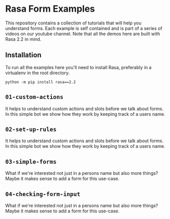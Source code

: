#  Rasa Form Examples

This repository contains a collection of tutorials that will help you understand forms. Each example is self contained and is part of a series of videos on our youtube channel. Note that all the demos here are built with Rasa 2.2 in mind. 

## Installation 

To run all the examples here you'll need to install Rasa, preferably in a virtualenv in the root directory. 

```
python -m pip install rasa==2.2
```
 
## `01-custom-actions`

It helps to understand custom actions and slots before we talk about forms. In this simple bot we show how they work by keeping track of a users name. 

## `02-set-up-rules`

It helps to understand custom actions and slots before we talk about forms. In this simple bot we show how they work by keeping track of a users name. 

## `03-simple-forms`

What if we're interested not just in a persons name but also more things? Maybe it makes sense to add a form for this use-case.

## `04-checking-form-input`

What if we're interested not just in a persons name but also more things? Maybe it makes sense to add a form for this use-case.
